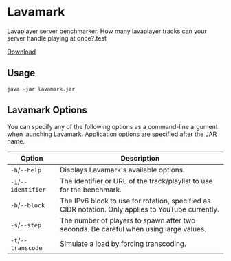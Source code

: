 # Lavamark
Lavaplayer server benchmarker. How many lavaplayer tracks can your server handle playing at once?.test

[Download](../../releases)

## Usage
```
java -jar lavamark.jar
```

## Lavamark Options
You can specify any of the following options as a command-line argument when launching Lavamark.
Application options are specified after the JAR name.

| Option              | Description                                                                                        |
|---------------------|----------------------------------------------------------------------------------------------------|
| `-h`/`--help`       | Displays Lavamark's available options.                                                             |
| `-i`/`--identifier` | The identifier or URL of the track/playlist to use for the benchmark.                              |
| `-b`/`--block`      | The IPv6 block to use for rotation, specified as CIDR notation. Only applies to YouTube currently. |
| `-s`/`--step`       | The number of players to spawn after two seconds. Be careful when using large values.              |
| `-t`/`--transcode`  | Simulate a load by forcing transcoding.                                                            |
